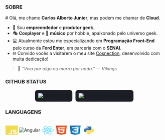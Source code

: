 <H3>SOBRE</H3>
# Olá, me chamo <b>Carlos Alberto Junior</b>, mas podem me chamar de <b>Cloud</b>.

- 🚀 Sou **empreendedor** e **produtor geek**.  
- 🎭 **Cosplayer** e 🎵 **músico** por hobbie, apaixonado pelo universo geek.  
- 💻 Atualmente estou me especializando em **Programação Front-End** pelo curso da **Ford Enter**, em parceria com o **SENAI**.  
- 🌐 Convido vocês a visitarem o meu site [Cosnection](https://www.cosnection.com.br), desenvolvido com muita dedicação!
 
> 💬 *"Viva por algo ou morra por nada."* — *Vikings*

<H3> GITHUB STATUS</H3>
<div align="left">
  <div style="display: flex; justify-content: center; gap: 10px; flex-wrap: wrap;">
    <!-- GitHub Stats -->
    <img
      src="https://github-readme-stats-git-masterrstaa-rickstaa.vercel.app/api?username=CarlosAlbertoJunior&hide_title=true&show_icons=true&include_all_commits=false&count_private=true&line_height=25"
      alt="GitHub Stats"
      style="background-color: #1c1e26; border-radius: 8px; padding: 10px;"
    />
    <a href="https://github.com/CarlosAlbertoJunior/github-readme-stats">
      <img 
        src="https://github-readme-stats-git-masterrstaa-rickstaa.vercel.app/api/top-langs/?username=CarlosAlbertoJunior&line_height=10&card_width=290&layout=compact&count_private=true&langs_count=4"
        alt="Most Used Languages"
        style="background-color: #1c1e26; border-radius: 8px; padding: 10px;"
      >
    </a>
  </div>
  <H3> LANGUAGENS</H3>
  <div style="display: inline_block; margin-top: 10px;"><br>
    <img align="center" alt="Js" height="30" width="40" src="https://raw.githubusercontent.com/devicons/devicon/master/icons/javascript/javascript-plain.svg">
    <img align="center" alt="Angular" height="30" width="40" src="https://cdn.jsdelivr.net/gh/devicons/devicon/icons/angularjs/angularjs-plain.svg" />
    <img align="center" alt="React" height="30" width="40" src="https://raw.githubusercontent.com/devicons/devicon/master/icons/react/react-original.svg">
    <img align="center" alt="HTML" height="30" width="40" src="https://raw.githubusercontent.com/devicons/devicon/master/icons/html5/html5-original.svg">
    <img align="center" alt="CSS" height="30" width="40" src="https://raw.githubusercontent.com/devicons/devicon/master/icons/css3/css3-original.svg">
    <img align="center" alt="Python" height="30" width="40" src="https://raw.githubusercontent.com/devicons/devicon/master/icons/python/python-original.svg">
  </div>
</div>
